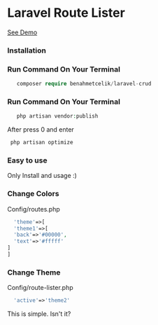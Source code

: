 # Laravel Route Lister #


[See Demo](https://github.com/benahmetcelik/laravel-crud)

### Installation ###

### Run Command On Your Terminal ###

```php
   composer require benahmetcelik/laravel-crud
```
### Run Command On Your Terminal ###

```php
   php artisan vendor:publish 
```
After press 0 and enter
  ```php
   php artisan optimize
```

### Easy to use ###
Only Install and usage :)

### Change Colors ###
Config/routes.php

```php
  'theme'=>[
  'theme1'=>[
  'back'=>'#00000',
  'text'=>'#fffff'
]
]
```

### Change Theme ###
Config/route-lister.php

```php
  'active'=>'theme2'
```


This is simple. Isn't it?


